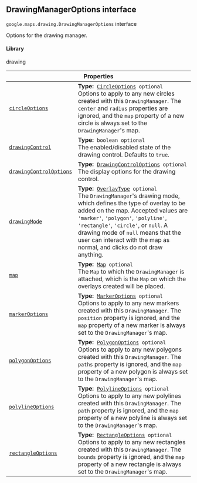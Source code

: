 
<h2 id="DrawingManagerOptions">DrawingManagerOptions interface</h2>
<p>
<code><span itemprop="path">google.maps.drawing</span>.<span itemprop="name">DrawingManagerOptions</span></code>
interface
</p>
<p>Options for the drawing manager.</p>
<h4>Library</h4>
<p>drawing</p>
<div class="devsite-table-wrapper"><table class="properties responsive" summary="interface DrawingManagerOptions - Properties">
<thead>
<tr><th colspan="2">Properties</th>
</tr></thead>
<tbody>
<tr id="DrawingManagerOptions.circleOptions">
<td itemprop="property"><code><a class="secret-link" href="#DrawingManagerOptions.circleOptions"><span>circleOptions</span></a></code></td>
<td><div><strong>Type:</strong>&nbsp; <code><a href="CircleOptions.md">CircleOptions</a> <span class="optional-type-annotation">optional</span></code></div>
<div class="desc">Options to apply to any new circles created with this <code>DrawingManager</code>. The <code>center</code> and <code>radius</code> properties are ignored, and the <code>map</code> property of a new circle is always set to the <code>DrawingManager</code>'s map.</div></td>
</tr>
<tr id="DrawingManagerOptions.drawingControl">
<td itemprop="property"><code><a class="secret-link" href="#DrawingManagerOptions.drawingControl"><span>drawingControl</span></a></code></td>
<td><div><strong>Type:</strong>&nbsp; <code>boolean <span class="optional-type-annotation">optional</span></code></div>
<div class="desc">The enabled/disabled state of the drawing control. Defaults to <code>true</code>.</div></td>
</tr>
<tr id="DrawingManagerOptions.drawingControlOptions">
<td itemprop="property"><code><a class="secret-link" href="#DrawingManagerOptions.drawingControlOptions"><span>drawingControlOptions</span></a></code></td>
<td><div><strong>Type:</strong>&nbsp; <code><a href="DrawingControlOptions.md">DrawingControlOptions</a> <span class="optional-type-annotation">optional</span></code></div>
<div class="desc">The display options for the drawing control.</div></td>
</tr>
<tr id="DrawingManagerOptions.drawingMode">
<td itemprop="property"><code><a class="secret-link" href="#DrawingManagerOptions.drawingMode"><span>drawingMode</span></a></code></td>
<td><div><strong>Type:</strong>&nbsp; <code><a href="OverlayType.md">OverlayType</a> <span class="optional-type-annotation">optional</span></code></div>
<div class="desc">The <code>DrawingManager</code>'s drawing mode, which defines the type of overlay to be added on the map. Accepted values are <code>'marker'</code>, <code>'polygon'</code>, <code>'polyline'</code>, <code>'rectangle'</code>, <code>'circle'</code>, or <code>null</code>. A drawing mode of <code>null</code> means that the user can interact with the map as normal, and clicks do not draw anything.</div></td>
</tr>
<tr id="DrawingManagerOptions.map">
<td itemprop="property"><code><a class="secret-link" href="#DrawingManagerOptions.map"><span>map</span></a></code></td>
<td><div><strong>Type:</strong>&nbsp; <code><a href="Map.md">Map</a> <span class="optional-type-annotation">optional</span></code></div>
<div class="desc">The <code>Map</code> to which the <code>DrawingManager</code> is attached, which is the <code>Map</code> on which the overlays created will be placed.</div></td>
</tr>
<tr id="DrawingManagerOptions.markerOptions">
<td itemprop="property"><code><a class="secret-link" href="#DrawingManagerOptions.markerOptions"><span>markerOptions</span></a></code></td>
<td><div><strong>Type:</strong>&nbsp; <code><a href="MarkerOptions.md">MarkerOptions</a> <span class="optional-type-annotation">optional</span></code></div>
<div class="desc">Options to apply to any new markers created with this <code>DrawingManager</code>. The <code>position</code> property is ignored, and the <code>map</code> property of a new marker is always set to the <code>DrawingManager</code>'s map.</div></td>
</tr>
<tr id="DrawingManagerOptions.polygonOptions">
<td itemprop="property"><code><a class="secret-link" href="#DrawingManagerOptions.polygonOptions"><span>polygonOptions</span></a></code></td>
<td><div><strong>Type:</strong>&nbsp; <code><a href="PolygonOptions.md">PolygonOptions</a> <span class="optional-type-annotation">optional</span></code></div>
<div class="desc">Options to apply to any new polygons created with this <code>DrawingManager</code>. The <code>paths</code> property is ignored, and the <code>map</code> property of a new polygon is always set to the <code>DrawingManager</code>'s map.</div></td>
</tr>
<tr id="DrawingManagerOptions.polylineOptions">
<td itemprop="property"><code><a class="secret-link" href="#DrawingManagerOptions.polylineOptions"><span>polylineOptions</span></a></code></td>
<td><div><strong>Type:</strong>&nbsp; <code><a href="PolylineOptions.md">PolylineOptions</a> <span class="optional-type-annotation">optional</span></code></div>
<div class="desc">Options to apply to any new polylines created with this <code>DrawingManager</code>. The <code>path</code> property is ignored, and the <code>map</code> property of a new polyline is always set to the <code>DrawingManager</code>'s map.</div></td>
</tr>
<tr id="DrawingManagerOptions.rectangleOptions">
<td itemprop="property"><code><a class="secret-link" href="#DrawingManagerOptions.rectangleOptions"><span>rectangleOptions</span></a></code></td>
<td><div><strong>Type:</strong>&nbsp; <code><a href="RectangleOptions.md">RectangleOptions</a> <span class="optional-type-annotation">optional</span></code></div>
<div class="desc">Options to apply to any new rectangles created with this <code>DrawingManager</code>. The <code>bounds</code> property is ignored, and the <code>map</code> property of a new rectangle is always set to the <code>DrawingManager</code>'s map.</div></td>
</tr>
</tbody>
</table></div>
<script src="replace_links.js"></script>
